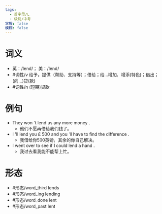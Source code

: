 ```yaml
---
tags:
  - 首字母/L
  - 级别/中考
掌握: false
模糊: false
---
```

# 词义
- 英：/lend/； 美：/lend/
- #词性/v  给予，提供（帮助、支持等）；借给；给…增加，增添(特色)；借出；(向…)贷(款)
- #词性/n  (短期)贷款
# 例句
- They won 't lend us any more money .
	- 他们不愿再借给我们钱了。
- I 'll lend you £ 500 and you 'll have to find the difference .
	- 我借给你500英镑，其余的你自己解决。
- I went over to see if I could lend a hand .
	- 我过去看我能不能帮上忙。
# 形态
- #形态/word_third lends
- #形态/word_ing lending
- #形态/word_done lent
- #形态/word_past lent
